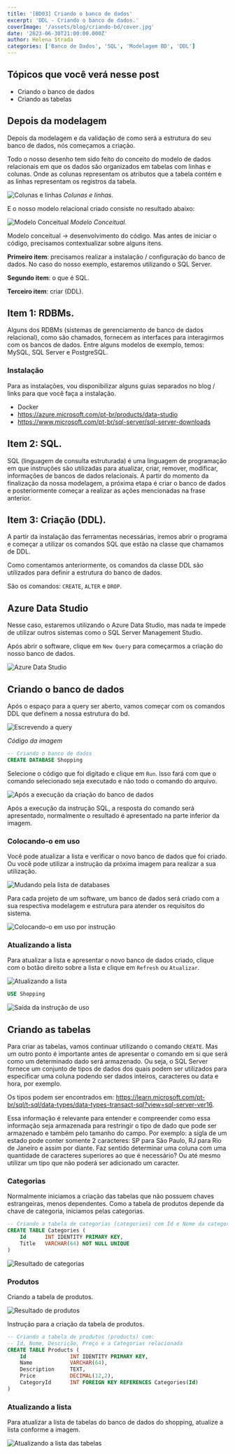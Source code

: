 ```yaml
---
title: '[BD03] Criando o banco de dados'
excerpt: 'DDL - Criando o banco de dados.'
coverImage: '/assets/blog/criando-bd/cover.jpg'
date: '2023-06-30T21:00:00.000Z'
author: Helena Strada
categories: ['Banco de Dados', 'SQL', 'Modelagem BD', 'DDL']
---
```


## Tópicos que você verá nesse post

- Criando o banco de dados
- Criando as tabelas

## Depois da modelagem

Depois da modelagem e da validação de como será a estrutura do seu banco de dados, nós começamos a criação.

Todo o nosso desenho tem sido feito do conceito do modelo de dados relacionais em que os dados são organizados em tabelas com linhas e colunas. Onde as colunas representam os atributos que a tabela contém e as linhas representam os registros da tabela.

![Colunas e linhas](/assets/blog/bd-03-criando-bd/tabelas-categorias-produtos.png)
*Colunas e linhas.*

E o nosso modelo relacional criado consiste no resultado abaixo:

![Modelo Conceitual](/assets/blog/bd-03-criando-bd/categorias-produtos-cores.png)
*Modelo Conceitual.*

Modelo conceitual -> desenvolvimento do código. Mas antes de iniciar o código, precisamos contextualizar sobre alguns itens.

**Primeiro item**: precisamos realizar a instalação / configuração do banco de dados. No caso do nosso exemplo, estaremos utilizando o SQL Server.

**Segundo item**: o que é SQL.

**Terceiro item**: criar (DDL).

## Item 1: RDBMs.

Alguns dos RDBMs (sistemas de gerenciamento de banco de dados relacional), como são chamados, fornecem as interfaces para interagirmos com os bancos de dados. Entre alguns modelos de exemplo, temos: MySQL, SQL Server e PostgreSQL.

### Instalação

Para as instalações, vou disponibilizar alguns guias separados no blog / links para que você faça a instalação.

- Docker
- https://azure.microsoft.com/pt-br/products/data-studio
- https://www.microsoft.com/pt-br/sql-server/sql-server-downloads

## Item 2: SQL.

SQL (linguagem de consulta estruturada) é uma linguagem de programação em que instruções são utilizadas para atualizar, criar, remover, modificar, informações de bancos de dados relacionais. A partir do momento da finalização da nossa modelagem, a próxima etapa é criar o banco de dados e posteriormente começar a realizar as ações mencionadas na frase anterior.

## Item 3: Criação (DDL).

A partir da instalação das ferramentas necessárias, iremos abrir o programa e começar a utilizar os comandos SQL que estão na classe que chamamos de DDL.

Como comentamos anteriormente, os comandos da classe DDL são utilizados para definir a estrutura do banco de dados.

São os comandos: `CREATE`, `ALTER` e `DROP`.

## Azure Data Studio

Nesse caso, estaremos utilizando o Azure Data Studio, mas nada te impede de utilizar outros sistemas como o SQL Server Management Studio.

Após abrir o software, clique em `New Query` para começarmos a criação do nosso banco de dados.

![Azure Data Studio](/assets/blog/bd-03-criando-bd/bd/azure-data-studio.png)

## Criando o banco de dados

Após o espaço para a query ser aberto, vamos começar com os comandos DDL que definem a nossa estrutura do bd.

![Escrevendo a query](/assets/blog/bd-03-criando-bd/bd/create-db.png)

*Código da imagem*

```sql
-- Criando o banco de dados
CREATE DATABASE Shopping
```

Selecione o código que foi digitado e clique em `Run`. Isso fará com que o comando selecionado seja executado e não todo o comando do arquivo.

![Após a execução da criação do banco de dados](/assets/blog/bd-03-criando-bd/bd/create-db-out.png)

Após a execução da instrução SQL, a resposta do comando será apresentado, normalmente o resultado é apresentado na parte inferior da imagem.

### Colocando-o em uso

Você pode atualizar a lista e verificar o novo banco de dados que foi criado. Ou você pode utilizar a instrução da próxima imagem para realizar a sua utilização.

![Mudando pela lista de databases](/assets/blog/bd-03-criando-bd/bd/use.png)

Para cada projeto de um software, um banco de dados será criado com a sua respectiva modelagem e estrutura para atender os requisitos do sistema.

![Colocando-o em uso por instrução](/assets/blog/bd-03-criando-bd/bd/use-shopping.png)

### Atualizando a lista

Para atualizar a lista e apresentar o novo banco de dados criado, clique com o botão direito sobre a lista e clique em `Refresh` ou `Atualizar`.

![Atualizando a lista](/assets/blog/bd-03-criando-bd/bd/refresh.png)

```sql
USE Shopping
```

![Saída da instrução de uso](/assets/blog/bd-03-criando-bd/bd/refresh-out.png)

## Criando as tabelas

Para criar as tabelas, vamos continuar utilizando o comando `CREATE`. Mas um outro ponto é importante antes de apresentar o comando em si que será como um determinado dado será armazenado. Ou seja, o SQL Server fornece um conjunto de tipos de dados dos quais podem ser utilizados para especificar uma coluna podendo ser dados inteiros, caracteres ou data e hora, por exemplo.

Os tipos podem ser encontrados em: https://learn.microsoft.com/pt-br/sql/t-sql/data-types/data-types-transact-sql?view=sql-server-ver16.

Essa informação é relevante para entender e compreender como essa informação seja armazenada para restringir o tipo de dado que pode ser armazenado e também pelo tamanho do campo. Por exemplo: a sigla de um estado pode conter somente 2 caracteres: SP para São Paulo, RJ para Rio de Janeiro e assim por diante. Faz sentido determinar uma coluna com uma quantidade de caracteres superiores ao que é necessário? Ou até mesmo utilizar um tipo que não poderá ser adicionado um caracter.

### Categorias

Normalmente iniciamos a criação das tabelas que não possuem chaves estrangeiras, menos dependentes. Como a tabela de produtos depende da chave de categoria, iniciamos pelas categorias.

```sql
-- Criando a tabela de categorias (categories) com Id e Nome da categoria
CREATE TABLE Categories (
    Id      INT IDENTITY PRIMARY KEY,
    Title   VARCHAR(64) NOT NULL UNIQUE
)
```

![Resultado de categorias](/assets/blog/bd-03-criando-bd/data/categories.png)

### Produtos

Criando a tabela de produtos.

![Resultado de produtos](/assets/blog/bd-03-criando-bd/data/products.png)

Instrução para a criação da tabela de produtos.

```sql
-- Criando a tabela de produtos (products) com: 
-- Id, Nome, Descrição, Preço e a Categorias relacionada
CREATE TABLE Products ( 
    Id              INT IDENTITY PRIMARY KEY,
    Name            VARCHAR(64),
    Description     TEXT, 
    Price           DECIMAL(12,2),
    CategoryId      INT FOREIGN KEY REFERENCES Categories(Id)
)
```

### Atualizando a lista

Para atualizar a lista de tabelas do banco de dados do shopping, atualize a lista conforme a imagem.

![Atualizando a lista das tabelas](/assets/blog/bd-03-criando-bd/data/refresh.png)
